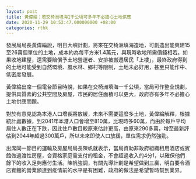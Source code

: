 ```yaml
---
layout: post
title: 黃偉綸：若交椅洲填海1千公頃可多年不必擔心土地供應
date: 2020-11-29 10:52:47.000000000 +08:00
categories: rthk
---
```


發展局局長黃偉綸說，明日大嶼計劃，將來在交椅洲填海造地，可創造出能興建15至26萬個單位的土地，成本約為每平方米1.4萬元，與現時收地所需價錢相若。如果收地建屋，還需要賠償予土地營運者、安排被搬遷居民「上樓」，最終政府得到的土地可能受到自然環境、風水林、鄉村等限制，土地未必好用，甚至只能作中、低密度發展。

黃偉綸出席一個電台節目時說，如果在交椅洲填海一千公頃，當局可作整全規劃，提供具質素的公共空間及房屋，市民的居住面積可以更大，政府亦有多年不必擔心土地供應問題。

對於有意見認為本港人口增長將放緩，未來不需要這麼多土地，黃偉綸解釋，根據統計處數據，到2041年本港人口會增至810萬，比現時多60萬，而由於每戶平均居住人數正在下跌，因此住戶數目較原來估計更高，由原來290多萬，增至最新評估到2044年超過300萬戶，所以未來即使人口放緩，單位需求仍然強勁。

出席同一節目的運輸及房屋局局長陳帆就表示，當局資助非政府組織租用酒店或賓館做過渡性房屋，合資格家庭需支付的租金，不會超過收入的4分1，以確保他們餘下的收入足夠應付生活。陳帆強調，有關先導計劃是希望做到三贏，明白要令酒店賓館的營業額達到疫情前的水平是有困難，政府的做法是希望暫時幫到業界。
